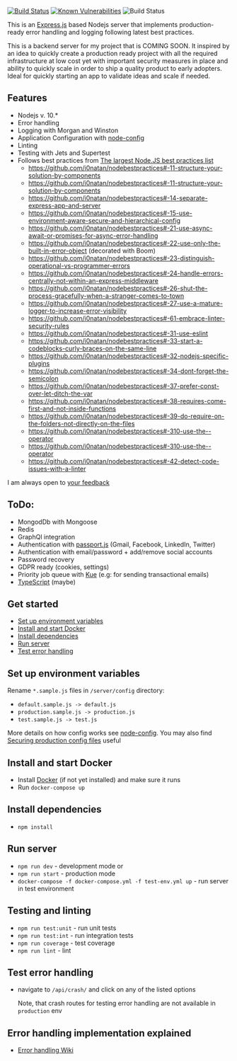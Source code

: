 [![Build Status](https://travis-ci.org/sandorTuranszky/production-ready-expressjs-server.svg?branch=master)](https://travis-ci.org/sandorTuranszky/production-ready-expressjs-server)
[![Known Vulnerabilities](https://snyk.io/test/github/sandorTuranszky/production-ready-expressjs-server/badge.svg)](https://snyk.io/test/github/{username}/{repo})
![Build Status](https://img.shields.io/github/license/sandorTuranszky/production-ready-expressjs-server.svg)

This is an [Express.js](https://github.com/Automattic/kue) based Nodejs server that implements production-ready error handling and logging following latest best practices.

This is a backend server for my project that is COMING SOON. It inspired by an idea to quickly create a production ready project with all the required infrastructure at low cost yet with important security measures in place and ability to quickly scale in order to ship a quality product to early adopters. Ideal for quickly starting an app to validate ideas and scale if needed.

## Features

- Nodejs v. 10.\*
- Error handling
- Logging with Morgan and Winston
- Application Configuration with <a href="https://github.com/lorenwest/node-config" target="_blank">node-config</a>
- Linting
- Testing with Jets and Supertest
- Follows best practices from <a href="https://github.com/i0natan/nodebestpractices" target="_blank">The largest Node.JS best practices list</a>
  - https://github.com/i0natan/nodebestpractices#-11-structure-your-solution-by-components
  - https://github.com/i0natan/nodebestpractices#-11-structure-your-solution-by-components
  - https://github.com/i0natan/nodebestpractices#-14-separate-express-app-and-server
  - https://github.com/i0natan/nodebestpractices#-15-use-environment-aware-secure-and-hierarchical-config
  - https://github.com/i0natan/nodebestpractices#-21-use-async-await-or-promises-for-async-error-handling
  - https://github.com/i0natan/nodebestpractices#-22-use-only-the-built-in-error-object (decorated with Boom)
  - https://github.com/i0natan/nodebestpractices#-23-distinguish-operational-vs-programmer-errors
  - https://github.com/i0natan/nodebestpractices#-24-handle-errors-centrally-not-within-an-express-middleware
  - https://github.com/i0natan/nodebestpractices#-26-shut-the-process-gracefully-when-a-stranger-comes-to-town
  - https://github.com/i0natan/nodebestpractices#-27-use-a-mature-logger-to-increase-error-visibility
  - https://github.com/i0natan/nodebestpractices#-61-embrace-linter-security-rules
  - https://github.com/i0natan/nodebestpractices#-31-use-eslint
  - https://github.com/i0natan/nodebestpractices#-33-start-a-codeblocks-curly-braces-on-the-same-line
  - https://github.com/i0natan/nodebestpractices#-32-nodejs-specific-plugins
  - https://github.com/i0natan/nodebestpractices#-34-dont-forget-the-semicolon
  - https://github.com/i0natan/nodebestpractices#-37-prefer-const-over-let-ditch-the-var
  - https://github.com/i0natan/nodebestpractices#-38-requires-come-first-and-not-inside-functions
  - https://github.com/i0natan/nodebestpractices#-39-do-require-on-the-folders-not-directly-on-the-files
  - https://github.com/i0natan/nodebestpractices#-310-use-the--operator
  - https://github.com/i0natan/nodebestpractices#-310-use-the--operator
  - https://github.com/i0natan/nodebestpractices#-42-detect-code-issues-with-a-linter

I am always open to <a href="https://github.com/sandorTuranszky/production-ready-ExpressJs-server/issues" target="_blank">your feedback</a>

## ToDo:

- MongodDb with Mongoose
- Redis
- GraphQl integration
- Authentication with [passport.js](http://www.passportjs.org/) (Gmail, Facebook, LinkedIn, Twitter)
- Authentication with email/password + add/remove social accounts
- Password recovery
- GDPR ready (cookies, settings)
- Priority job queue with [Kue](https://github.com/Automattic/kue) (e.g: for sending transactional emails)
- [TypeScript](https://www.typescriptlang.org/) (maybe)

## Get started

- [Set up environment variables](#set-up-environment-variables)
- [Install and start Docker](#Install-and-start-docker)
- [Install dependencies](#Install-dependencies)
- [Run server](#run-server-in-dev-mode)
- [Test error handling](#test-error-handling)

## Set up environment variables

Rename `*.sample.js` files in `/server/config` directory:

- `default.sample.js -> default.js`
- `production.sample.js -> production.js`
- `test.sample.js -> test.js`

More details on how config works see [node-config](https://github.com/lorenwest/node-config).
You may also find [Securing production config files](https://github.com/lorenwest/node-config/wiki/Securing-Production-Config-Files) useful

## Install and start Docker

- Install [Docker](https://www.docker.com/get-started) (if not yet installed) and make sure it runs
- Run `docker-compose up`

## Install dependencies

- `npm install`

## Run server

- `npm run dev` - development mode or
- `npm run start` - production mode
- `docker-compose -f docker-compose.yml -f test-env.yml up` - run server in test environment

## Testing and linting

- `npm run test:unit` - run unit tests
- `npm run test:int` - run integration tests
- `npm run coverage` - test coverage
- `npm run lint` - lint

## Test error handling

- navigate to `/api/crash/` and click on any of the listed options

  Note, that crash routes for testing error handling are not available in `production` env

## Error handling implementation explained

- [Error handling Wiki](https://github.com/sandorTuranszky/production-ready-ExpressJs-server/wiki/Error-handling)
